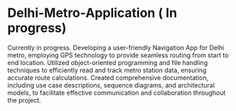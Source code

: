 # Delhi-Metro-Application ( In progress)
Currently in progress.
Developing a user-friendly Navigation App for Delhi metro, employing GPS technology to provide seamless routing from start to end location.
Utilized object-oriented programming and file handling techniques to efficiently read and track metro station data, ensuring accurate route calculations.
Created comprehensive documentation, including use case descriptions, sequence diagrams, and architectural models, to facilitate effective communication and collaboration throughout the project.
